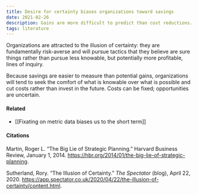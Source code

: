 ```yaml
---
title: Desire for certainty biases organizations toward savings
date: 2021-02-26
description: Gains are more difficult to predict than cost reductions. Because of this, organizations tend to be biased toward cost-savings measures over new opportunities. 
tags: literature
---
```


Organizations are attracted to the illusion of certainty: they are fundamentally risk-averse and will pursue tactics that they believe are sure things rather than pursue less knowable, but potentially more profitable, lines of inquiry. 

Because savings are easier to measure than potential gains, organizations will tend to seek the comfort of what is knowable over what is possible and cut costs rather than invest in the future. Costs can be fixed; opportunities are uncertain. 

#### Related
- [[Fixating on metric data biases us to the short term]]

#### Citations
Martin, Roger L. “The Big Lie of Strategic Planning.” Harvard Business Review, January 1, 2014. https://hbr.org/2014/01/the-big-lie-of-strategic-planning.

Sutherland, Rory. “The Illusion of Certainty.” *The Spectator* (blog), April 22, 2020. https://app.spectator.co.uk/2020/04/22/the-illusion-of-certainty/content.html.

